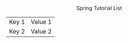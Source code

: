 <center>Spring Tutorial List</center>

<table>
  <tbody>
    <tr>
      <td>Key 1</td>
      <td>Value 1</td>
    </tr>
    <tr>
      <td>Key 2</td>
      <td>Value 2</td>
    </tr>
  </tbody>
</table>